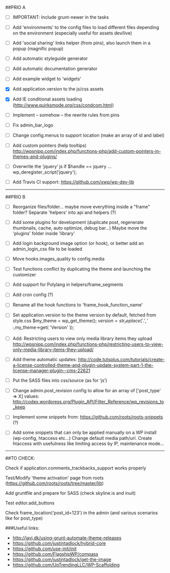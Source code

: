 ##PRIO A

- [ ] IMPORTANT: Include grunt-newer in the tasks

- [ ] Add 'environments' to the config files to load different files depending on the environment (especially useful for assets dev/live)

- [ ] Add 'social sharing' links helper (from pins), also launch them in a popup (magnific popup)

- [ ] Add automatic styleguide generator

- [ ] Add automatic documentation generator

- [ ] Add example widget to 'widgets'

- [x] Add application.version to the js/css assets

- [x] Add IE conditional assets loading (http://www.quirksmode.org/css/condcom.html)

- [ ] Implement – somehow – the rewrite rules from pins

- [ ] Fix admin_bar_logo

- [ ] Change config.menus to support location (make an array of id and label)

- [ ] Add custom pointers (help tooltips) http://wpsnipp.com/index.php/functions-php/add-custom-pointers-in-themes-and-plugins/

- [ ] Overwrite the ‘jquery’ js if $handle == jquery ... wp_deregister_script('jquery');

- [ ] Add Travis CI support: https://github.com/xwp/wp-dev-lib


---


##PRIO B

- [ ] Reorganize files/folder... maybe move everything inside a "frame" folder?
Separate 'helpers' into api and helpers (?)

- [ ] Add some plugins for development (duplicate post, regenerate thumbnails, cache, auto optimize, debug bar...)
Maybe move the 'plugins' folder inside 'library'

- [ ] Add login background image option (or hook), or better add an admin_login_css file to be loaded

- [ ] Move hooks.images_quality to config.media

- [ ] Test functions conflict by duplicating the theme and launching the customizer

- [ ] Add support for Polylang in helpers/frame_segments

- [ ] Add cron config (?)

- [ ] Rename all the hook functions to 'frame_hook_function_name'

- [ ] Set application.version to the theme version by default, fetched from style.css
$my_theme = wp_get_theme(); $version = str_replace('.','_',$my_theme->get( 'Version' ));

- [ ] Add: Restricting users to view only media library items they upload
http://wpsnipp.com/index.php/functions-php/restricting-users-to-view-only-media-library-items-they-upload/

- [ ] Add theme automatic updates:
http://code.tutsplus.com/tutorials/create-a-license-controlled-theme-and-plugin-update-system-part-1-the-license-manager-plugin--cms-22621

- [ ] Put the SASS files into css/source (as for ‘js’)

- [ ] Change admin.post_revision config to allow for an array of ['post_type' => X] values:
http://codex.wordpress.org/Plugin_API/Filter_Reference/wp_revisions_to_keep

- [ ] Implement some snippets from: https://github.com/roots/roots-snippets (?)

- [ ] Add some snippets that can only be applied manually on a WP install (wp-config, htaccess etc...)
Change default media path/url.
Create htaccess with usefulness like limiting access by IP, maintenance mode...


---


##TO CHECK:

Check if application.comments_trackbacks_support works properly

Test/Modify 'theme activation' page from roots (https://github.com/roots/roots/tree/master/lib)

Add gruntfile and prepare for SASS (check skyline.is and inuit)

Test editor.add_buttons

Check frame_location('post_id=123') in the admin (and various scenarios like for post_type)


###Useful links:
- http://jayj.dk/using-grunt-automate-theme-releases
- https://github.com/justintadlock/hybrid-core
- https://github.com/use-init/init
- https://github.com/FlagshipWP/compass
- https://github.com/justintadlock/get-the-image
- https://github.com/UpTrendingLLC/WP-Scaffolding
